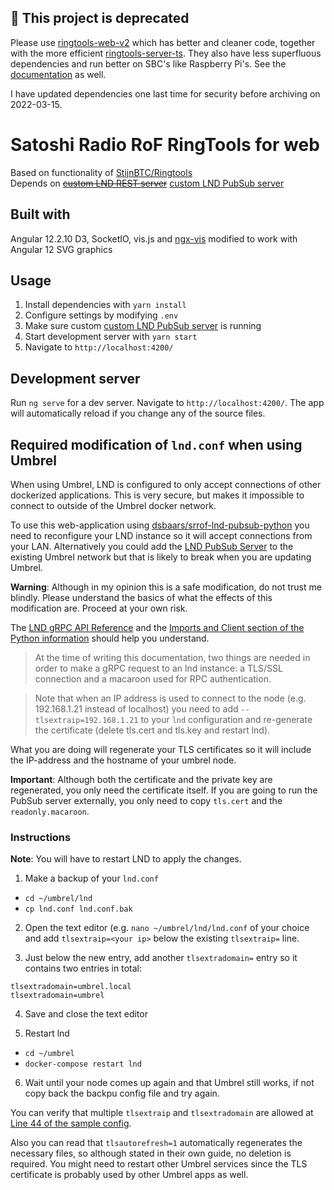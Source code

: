 ## 🚨 This project is deprecated

Please use [ringtools-web-v2](https://github.com/ringtools/ringtools-web-v2) which has better and cleaner code, together with the more efficient [ringtools-server-ts](https://github.com/ringtools/ringtools-server-ts). They also have less superfluous dependencies and run better on SBC's like Raspberry Pi's. See the [documentation](https://docs.rof.tools/) as well.

I have updated dependencies one last time for security before archiving on 2022-03-15. 

# Satoshi Radio RoF RingTools for web

Based on functionality of [StijnBTC/Ringtools](https://github.com/StijnBTC/Ringtools)<br>
Depends on ~~[custom LND REST server](https://github.com/dsbaars/srrof-lnd-rest)~~  [custom LND PubSub server](https://github.com/dsbaars/srrof-lnd-pubsub-python)

## Built with

Angular 12.2.10
D3, SocketIO, vis.js and [ngx-vis](https://github.com/visjs/ngx-vis) modified to work with Angular 12
SVG graphics

## Usage

1. Install dependencies with `yarn install`
2. Configure settings by modifying `.env`
2. Make sure custom [custom LND PubSub server](https://github.com/dsbaars/srrof-lnd-pubsub-python) is running
3. Start development server with `yarn start`
4. Navigate to `http://localhost:4200/`

## Development server

Run `ng serve` for a dev server. Navigate to `http://localhost:4200/`. The app will automatically reload if you change any of the source files.

## Required modification of `lnd.conf` when using Umbrel

When using Umbrel, LND is configured to only accept connections of other dockerized applications. This is very secure, but makes it impossible to connect to outside of the Umbrel docker network.

To use this web-application using [dsbaars/srrof-lnd-pubsub-python](https://github.com/dsbaars/srrof-lnd-pubsub-python) you need to reconfigure your LND instance so it will accept connections from your LAN. Alternatively you could add the [LND PubSub Server](https://github.com/dsbaars/srrof-lnd-pubsub-python) to the existing Umbrel network but that is likely to break when you are updating Umbrel.

**Warning**: Although in my opinion this is a safe modification, do not trust me blindly. Please understand the basics of what the effects of this modification are. Proceed at your own risk.

The [LND gRPC API Reference](https://api.lightning.community/#lnd-grpc-api-reference) and the [Imports and Client section of the Python information](https://github.com/lightningnetwork/lnd/blob/master/docs/grpc/python.md#imports-and-client) should help you understand.

> At the time of writing this documentation, two things are needed in order to make a gRPC request to an lnd instance: a TLS/SSL connection and a macaroon used for RPC authentication. 

> Note that when an IP address is used to connect to the node (e.g. 192.168.1.21 instead of localhost) you need to add `--tlsextraip=192.168.1.21` to your `lnd` configuration and re-generate the certificate (delete tls.cert and tls.key and restart lnd).

What you are doing will regenerate your TLS certificates so it will include the IP-address and the hostname of your umbrel node.

**Important**: Although both the certificate and the private key are regenerated, you only need the certificate itself. If you are going to run the PubSub server externally, you only need to copy `tls.cert` and the `readonly.macaroon`. 

### Instructions

**Note**: You will have to restart LND to apply the changes.

1. Make a backup of your `lnd.conf`
- `cd ~/umbrel/lnd`
- `cp lnd.conf lnd.conf.bak`

2. Open the text editor (e.g. `nano ~/umbrel/lnd/lnd.conf` of your choice and add `tlsextraip=<your ip>` below the existing `tlsextraip=` line.

3. Just below the new entry, add another `tlsextradomain=` entry so it contains two entries in total:
````
tlsextradomain=umbrel.local
tlsextradomain=umbrel
````

4. Save and close the text editor

5. Restart lnd
- `cd ~/umbrel`
- `docker-compose restart lnd`

6. Wait until your node comes up again and that Umbrel still works, if not copy back the backpu config file and try again. 

You can verify that multiple `tlsextraip` and `tlsextradomain` are allowed at [Line 44 of the sample config](https://github.com/lightningnetwork/lnd/blob/master/sample-lnd.conf#L44).

Also you can read that `tlsautorefresh=1` automatically regenerates the necessary files, so although stated in their own guide, no deletion is required.
You might need to restart other Umbrel services since the TLS certificate is probably used by other Umbrel apps as well.

